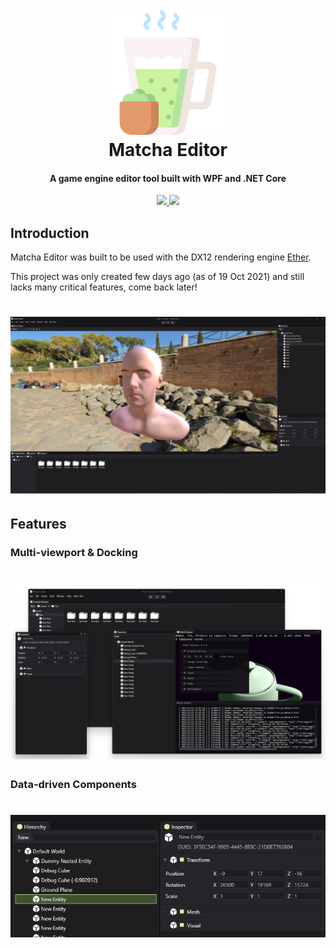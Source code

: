 <h1 align="center">
  <br>
  <img src="https://github.com/Eclmist/Matcha-Editor/blob/6d5e6028f9ccfc6888d587f9abab97b57d3a7a25/Matcha%20Editor/Icons/matcha-2.png" alt="Matcha-Editor-Logo" width="200"></a>
  <br>
  Matcha Editor
  <br>
</h1>
<h4 align="center">A game engine editor tool built with WPF and .NET Core</h4>

<p align="center">
  <a href="#------">
    <img src="https://img.shields.io/badge/stability-work--in--progress-orange.svg">
  </a>
  <a href="https://www.gnu.org/licenses/gpl-3.0.en.html">
    <img src="https://img.shields.io/badge/license-GPL3--or--later-blue.svg">
  </a>
</p>

## Introduction

Matcha Editor was built to be used with the DX12 rendering engine <a href="https://github.com/Eclmist/Ether">Ether</a>.

This project was only created few days ago (as of 19 Oct 2021) and still lacks many critical features, come back later!

<h1 align="center">
    <img src="https://raw.githubusercontent.com/Eclmist/Matcha-Editor/master/Matcha%20Editor/Resources/Interface.png" alt="Image" />
</h1>

## Features

### Multi-viewport & Docking
<h1 align="center">
    <img src="https://github.com/Eclmist/Matcha-Editor/blob/master/Matcha%20Editor/Resources/docking.png" alt="Image" />
</h1>

### Data-driven Components
<h1 align="center">
    <img src="https://raw.githubusercontent.com/Eclmist/Matcha-Editor/master/Matcha%20Editor/Resources/components.png" alt="Image" />
</h1>

